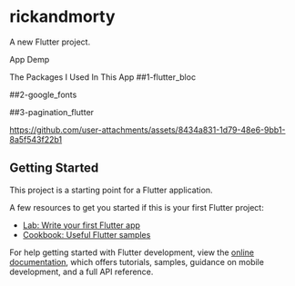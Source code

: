 # rickandmorty

A new Flutter project.

App Demp

The Packages I Used In This App 
##1-flutter\_bloc

##2-google\_fonts

##3-pagination\_flutter

https://github.com/user-attachments/assets/8434a831-1d79-48e6-9bb1-8a5f543f22b1

## Getting Started

This project is a starting point for a Flutter application.

A few resources to get you started if this is your first Flutter project:

- [Lab: Write your first Flutter app](https://docs.flutter.dev/get-started/codelab)
- [Cookbook: Useful Flutter samples](https://docs.flutter.dev/cookbook)

For help getting started with Flutter development, view the
[online documentation](https://docs.flutter.dev/), which offers tutorials,
samples, guidance on mobile development, and a full API reference.
